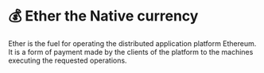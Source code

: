 # 💰 Ether the Native currency

Ether is the fuel for operating the distributed application platform Ethereum. It is a form of payment made by the clients of the platform to the machines executing the requested operations.
